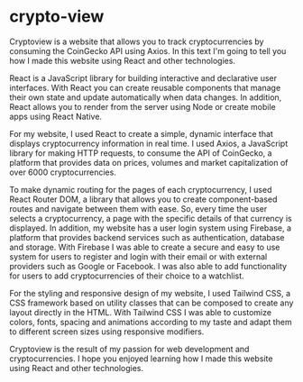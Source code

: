 # crypto-view

Cryptoview is a website that allows you to track cryptocurrencies by consuming the CoinGecko API using Axios. In this text I'm going to tell you how I made this website using React and other technologies.

React is a JavaScript library for building interactive and declarative user interfaces. With React you can create reusable components that manage their own state and update automatically when data changes. In addition, React allows you to render from the server using Node or create mobile apps using React Native.

For my website, I used React to create a simple, dynamic interface that displays cryptocurrency information in real time. I used Axios, a JavaScript library for making HTTP requests, to consume the API of CoinGecko, a platform that provides data on prices, volumes and market capitalization of over 6000 cryptocurrencies.

To make dynamic routing for the pages of each cryptocurrency, I used React Router DOM, a library that allows you to create component-based routes and navigate between them with ease. So, every time the user selects a cryptocurrency, a page with the specific details of that currency is displayed.
In addition, my website has a user login system using Firebase, a platform that provides backend services such as authentication, database and storage. With Firebase I was able to create a secure and easy to use system for users to register and login with their email or with external providers such as Google or Facebook. I was also able to add functionality for users to add cryptocurrencies of their choice to a watchlist.

For the styling and responsive design of my website, I used Tailwind CSS, a CSS framework based on utility classes that can be composed to create any layout directly in the HTML. With Tailwind CSS I was able to customize colors, fonts, spacing and animations according to my taste and adapt them to different screen sizes using responsive modifiers.

Cryptoview is the result of my passion for web development and cryptocurrencies. I hope you enjoyed learning how I made this website using React and other technologies.
